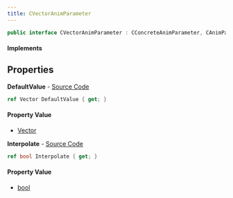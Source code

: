 ```yaml
---
title: CVectorAnimParameter
---
```


```csharp
public interface CVectorAnimParameter : CConcreteAnimParameter, CAnimParameterBase, ISchemaClass<CAnimParameterBase>, ISchemaClass<CConcreteAnimParameter>, ISchemaClass<CVectorAnimParameter>, ISchemaField, ISchemaClass, INativeHandle
```

#### Implements

## Properties

**DefaultValue** - [Source Code](https://github.com/swiftly-solution/swiftlys2/blob/master/managed/src/SwiftlyS2.Generated/Schemas/Interfaces/CVectorAnimParameter.cs#L16)

```csharp
ref Vector DefaultValue { get; }
```

#### Property Value

- [Vector](/docs/api/shared/natives/vector)

**Interpolate** - [Source Code](https://github.com/swiftly-solution/swiftlys2/blob/master/managed/src/SwiftlyS2.Generated/Schemas/Interfaces/CVectorAnimParameter.cs#L18)

```csharp
ref bool Interpolate { get; }
```

#### Property Value

- [bool](https://learn.microsoft.com/dotnet/api/system.boolean)

